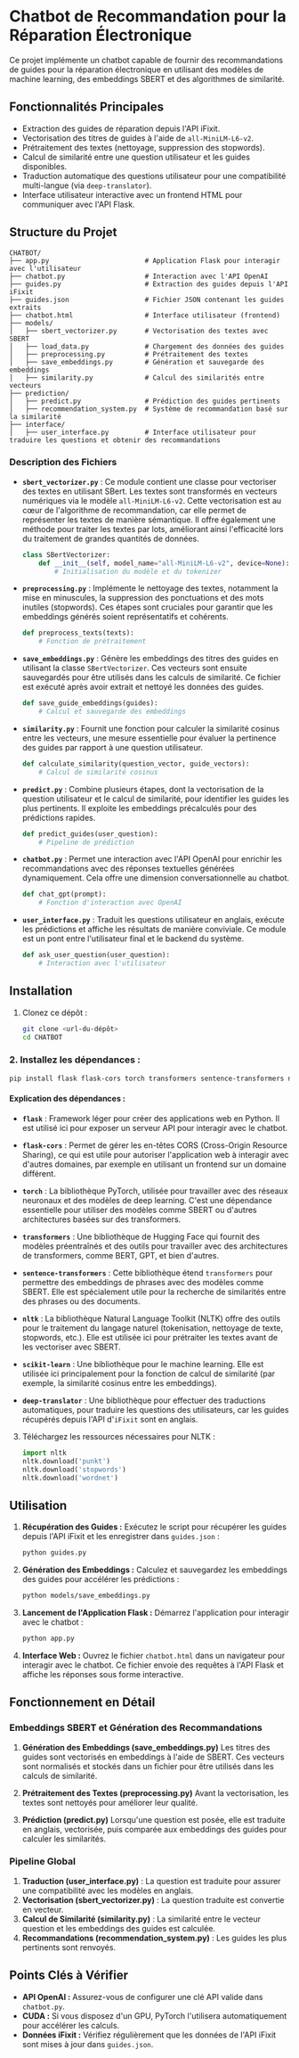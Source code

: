 # Chatbot de Recommandation pour la Réparation Électronique

Ce projet implémente un chatbot capable de fournir des recommandations de guides pour la réparation électronique en utilisant des modèles de machine learning, des embeddings SBERT et des algorithmes de similarité.

## Fonctionnalités Principales

- Extraction des guides de réparation depuis l'API iFixit.
- Vectorisation des titres de guides à l'aide de `all-MiniLM-L6-v2`.
- Prétraitement des textes (nettoyage, suppression des stopwords).
- Calcul de similarité entre une question utilisateur et les guides disponibles.
- Traduction automatique des questions utilisateur pour une compatibilité multi-langue (via `deep-translator`).
- Interface utilisateur interactive avec un frontend HTML pour communiquer avec l'API Flask.

## Structure du Projet

```
CHATBOT/
├── app.py                        # Application Flask pour interagir avec l'utilisateur
├── chatbot.py                    # Interaction avec l'API OpenAI
├── guides.py                     # Extraction des guides depuis l'API iFixit
├── guides.json                   # Fichier JSON contenant les guides extraits
├── chatbot.html                  # Interface utilisateur (frontend)
├── models/
│   ├── sbert_vectorizer.py       # Vectorisation des textes avec SBERT
│   ├── load_data.py              # Chargement des données des guides
│   ├── preprocessing.py          # Prétraitement des textes
│   ├── save_embeddings.py        # Génération et sauvegarde des embeddings
│   ├── similarity.py             # Calcul des similarités entre vecteurs
├── prediction/
│   ├── predict.py                # Prédiction des guides pertinents
│   ├── recommendation_system.py  # Système de recommandation basé sur la similarité
├── interface/
│   ├── user_interface.py         # Interface utilisateur pour traduire les questions et obtenir des recommandations
```

### Description des Fichiers

- **`sbert_vectorizer.py`** : Ce module contient une classe pour vectoriser des textes en utilisant SBert. Les textes sont transformés en vecteurs numériques via le modèle `all-MiniLM-L6-v2`. Cette vectorisation est au cœur de l'algorithme de recommandation, car elle permet de représenter les textes de manière sémantique. Il offre également une méthode pour traiter les textes par lots, améliorant ainsi l'efficacité lors du traitement de grandes quantités de données.

  ```python
  class SBertVectorizer:
      def __init__(self, model_name="all-MiniLM-L6-v2", device=None):
          # Initialisation du modèle et du tokenizer
  ```

- **`preprocessing.py`** : Implémente le nettoyage des textes, notamment la mise en minuscules, la suppression des ponctuations et des mots inutiles (stopwords). Ces étapes sont cruciales pour garantir que les embeddings générés soient représentatifs et cohérents.

  ```python
  def preprocess_texts(texts):
      # Fonction de prétraitement
  ```

- **`save_embeddings.py`** : Génère les embeddings des titres des guides en utilisant la classe `SBertVectorizer`. Ces vecteurs sont ensuite sauvegardés pour être utilisés dans les calculs de similarité. Ce fichier est exécuté après avoir extrait et nettoyé les données des guides.

  ```python
  def save_guide_embeddings(guides):
      # Calcul et sauvegarde des embeddings
  ```

- **`similarity.py`** : Fournit une fonction pour calculer la similarité cosinus entre les vecteurs, une mesure essentielle pour évaluer la pertinence des guides par rapport à une question utilisateur.

  ```python
  def calculate_similarity(question_vector, guide_vectors):
      # Calcul de similarité cosinus
  ```

- **`predict.py`** : Combine plusieurs étapes, dont la vectorisation de la question utilisateur et le calcul de similarité, pour identifier les guides les plus pertinents. Il exploite les embeddings précalculés pour des prédictions rapides.

  ```python
  def predict_guides(user_question):
      # Pipeline de prédiction
  ```

- **`chatbot.py`** : Permet une interaction avec l'API OpenAI pour enrichir les recommandations avec des réponses textuelles générées dynamiquement. Cela offre une dimension conversationnelle au chatbot.

  ```python
  def chat_gpt(prompt):
      # Fonction d'interaction avec OpenAI
  ```

- **`user_interface.py`** : Traduit les questions utilisateur en anglais, exécute les prédictions et affiche les résultats de manière conviviale. Ce module est un pont entre l'utilisateur final et le backend du système.

  ```python
  def ask_user_question(user_question):
      # Interaction avec l'utilisateur
  ```

## Installation

1. Clonez ce dépôt :

   ```bash
   git clone <url-du-dépôt>
   cd CHATBOT
   ```

### 2. Installez les dépendances :

```bash
pip install flask flask-cors torch transformers sentence-transformers nltk scikit-learn deep-translator
```

#### Explication des dépendances :

- **`flask`** : Framework léger pour créer des applications web en Python. Il est utilisé ici pour exposer un serveur API pour interagir avec le chatbot.
- **`flask-cors`** : Permet de gérer les en-têtes CORS (Cross-Origin Resource Sharing), ce qui est utile pour autoriser l'application web à interagir avec d'autres domaines, par exemple en utilisant un frontend sur un domaine différent.

- **`torch`** : La bibliothèque PyTorch, utilisée pour travailler avec des réseaux neuronaux et des modèles de deep learning. C'est une dépendance essentielle pour utiliser des modèles comme SBERT ou d'autres architectures basées sur des transformers.

- **`transformers`** : Une bibliothèque de Hugging Face qui fournit des modèles préentraînés et des outils pour travailler avec des architectures de transformers, comme BERT, GPT, et bien d'autres.

- **`sentence-transformers`** : Cette bibliothèque étend `transformers` pour permettre des embeddings de phrases avec des modèles comme SBERT. Elle est spécialement utile pour la recherche de similarités entre des phrases ou des documents.

- **`nltk`** : La bibliothèque Natural Language Toolkit (NLTK) offre des outils pour le traitement du langage naturel (tokenisation, nettoyage de texte, stopwords, etc.). Elle est utilisée ici pour prétraiter les textes avant de les vectoriser avec SBERT.

- **`scikit-learn`** : Une bibliothèque pour le machine learning. Elle est utilisée ici principalement pour la fonction de calcul de similarité (par exemple, la similarité cosinus entre les embeddings).

- **`deep-translator`** : Une bibliothèque pour effectuer des traductions automatiques, pour traduire les questions des utilisateurs, car les guides récupérés depuis l'API d'`iFixit` sont en anglais.

3. Téléchargez les ressources nécessaires pour NLTK :

   ```python
   import nltk
   nltk.download('punkt')
   nltk.download('stopwords')
   nltk.download('wordnet')
   ```

## Utilisation

1. **Récupération des Guides :**
   Exécutez le script pour récupérer les guides depuis l'API iFixit et les enregistrer dans `guides.json` :

   ```bash
   python guides.py
   ```

2. **Génération des Embeddings :**
   Calculez et sauvegardez les embeddings des guides pour accélérer les prédictions :

   ```bash
   python models/save_embeddings.py
   ```

3. **Lancement de l'Application Flask :**
   Démarrez l'application pour interagir avec le chatbot :

   ```bash
   python app.py
   ```

4. **Interface Web :**
   Ouvrez le fichier `chatbot.html` dans un navigateur pour interagir avec le chatbot. Ce fichier envoie des requêtes à l'API Flask et affiche les réponses sous forme interactive.

## Fonctionnement en Détail

### Embeddings SBERT et Génération des Recommandations

1. **Génération des Embeddings (save_embeddings.py)**
   Les titres des guides sont vectorisés en embeddings à l'aide de SBERT. Ces vecteurs sont normalisés et stockés dans un fichier pour être utilisés dans les calculs de similarité.

2. **Prétraitement des Textes (preprocessing.py)**
   Avant la vectorisation, les textes sont nettoyés pour améliorer leur qualité.

3. **Prédiction (predict.py)**
   Lorsqu'une question est posée, elle est traduite en anglais, vectorisée, puis comparée aux embeddings des guides pour calculer les similarités.

### Pipeline Global

1. **Traduction (user_interface.py)** : La question est traduite pour assurer une compatibilité avec les modèles en anglais.
2. **Vectorisation (sbert_vectorizer.py)** : La question traduite est convertie en vecteur.
3. **Calcul de Similarité (similarity.py)** : La similarité entre le vecteur question et les embeddings des guides est calculée.
4. **Recommandations (recommendation_system.py)** : Les guides les plus pertinents sont renvoyés.

## Points Clés à Vérifier

- **API OpenAI :** Assurez-vous de configurer une clé API valide dans `chatbot.py`.
- **CUDA :** Si vous disposez d'un GPU, PyTorch l'utilisera automatiquement pour accélérer les calculs.
- **Données iFixit :** Vérifiez régulièrement que les données de l'API iFixit sont mises à jour dans `guides.json`.
